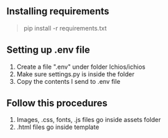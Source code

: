## Installing requirements ##
> pip install -r requirements.txt

## Setting up .env file ##
1. Create a file ".env" under folder Ichios/ichios
2. Make sure settings.py is inside the folder
3. Copy the contents I send to .env file

## Follow this procedures
1. Images, .css, fonts, .js files go inside assets folder
2. .html files go inside template